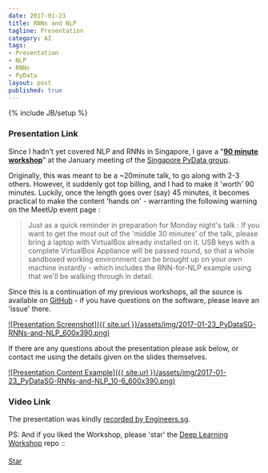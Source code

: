 ```yaml
---
date: 2017-01-23
title: RNNs and NLP
tagline: Presentation
category: AI
tags:
- Presentation
- NLP
- RNNs
- PyData
layout: post
published: true
---
```

{% include JB/setup %}



### Presentation Link

Since I hadn't yet covered NLP and RNNs in Singapore, I gave a 
"<strong><a href="http://redcatlabs.com/2017-01-23_PyDataSG_RNNs-for-NLP/" target="_blank">90 minute workshop</a></strong>" at the 
January meeting of the [Singapore PyData group](https://www.meetup.com/PyData-SG/events/235981761/).  

Originally, this was meant to be a ~20minute talk, to go along with 2-3 others.  However, it suddenly got top billing, and 
I had to make it 'worth' 90 minutes.  Luckily, once the length goes over (say) 45 minutes, it becomes practical to make the 
content 'hands on' - warranting the following warning on the MeetUp event page :

>   Just as a quick reminder in preparation for Monday night's talk : If you want to get the most out of the 'middle 30 minutes' of the talk, please bring a laptop with VirtualBox already installed on it. USB keys with
>   a complete VirtualBox Appliance will be passed round, so that a whole sandboxed working environment can be brought up on your own machine instantly - which includes the RNN-for-NLP example using that we'll be walking through in detail.

Since this is a continuation of my previous workshops, all the source is available 
on <a href="https://github.com/mdda/deep-learning-workshop" target="_blank">GitHub</a> - 
if you have questions on the software, please leave an 'issue' there.


<a href="http://redcatlabs.com/2017-01-23_PyDataSG_RNNs-for-NLP/" target="_blank">
![Presentation Screenshot]({{ site.url }}/assets/img/2017-01-23_PyDataSG-RNNs-and-NLP_600x390.png)
</a>

If there are any questions about the presentation please ask below, 
or contact me using the details given on the slides themselves.

<a href="http://redcatlabs.com/2017-01-23_PyDataSG_RNNs-for-NLP/#/10/6" target="_blank">
![Presentation Content Example]({{ site.url }}/assets/img/2017-01-23_PyDataSG-RNNs-and-NLP_10-6_600x390.png)
</a>


### Video Link

The presentation was kindly <a href="https://engineers.sg/v/1370" target="_blank">recorded by Engineers.sg</a>.



PS:  And if you liked the Workshop, please 'star' the <a href="https://github.com/mdda/deep-learning-workshop" target="_blank">Deep Learning Workshop</a> repo ::
<!-- From :: https://buttons.github.io/ -->
<!-- Place this tag where you want the button to render. -->
<span style="position:relative;top:5px;">
<a aria-label="Star mdda/deep-learning-workshop on GitHub" data-count-aria-label="# stargazers on GitHub" data-count-api="/repos/mdda/deep-learning-workshop#stargazers_count" data-count-href="/mdda/deep-learning-workshop/stargazers" data-icon="octicon-star" href="https://github.com/mdda/deep-learning-workshop" class="github-button">Star</a>
<!-- Place this tag right after the last button or just before your close body tag. -->
<script async defer id="github-bjs" src="https://buttons.github.io/buttons.js"></script>
</span>




